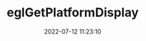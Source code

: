 ---
title: eglGetPlatformDisplay
permalink: /egl/eglGetPlatformDisplay
date: 2022-07-12 11:23:10
tags: [EGL,EGL 1.5]
keywords: [EGL,EGL 1.5]
categories: OpenGL
index_img: /img/opengl.jpg
---